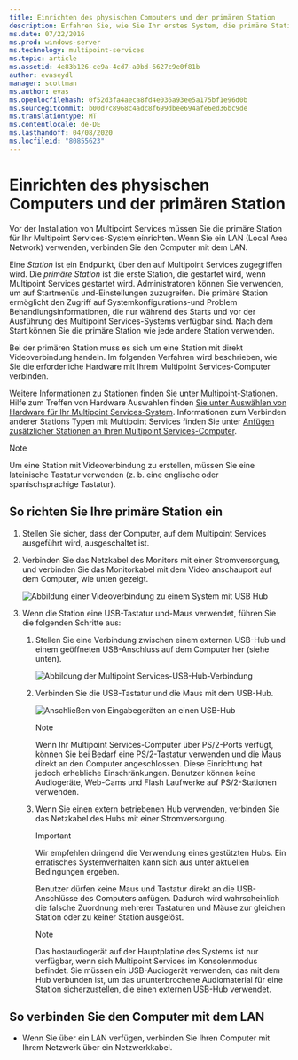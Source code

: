 ```yaml
---
title: Einrichten des physischen Computers und der primären Station
description: Erfahren Sie, wie Sie Ihr erstes System, die primäre Station, in Multipoint Services einrichten.
ms.date: 07/22/2016
ms.prod: windows-server
ms.technology: multipoint-services
ms.topic: article
ms.assetid: 4e83b126-ce9a-4cd7-a0bd-6627c9e0f81b
author: evaseydl
manager: scottman
ms.author: evas
ms.openlocfilehash: 0f52d3fa4aeca8fd4e036a93ee5a175bf1e96d0b
ms.sourcegitcommit: b00d7c8968c4adc8f699dbee694afe6ed36bc9de
ms.translationtype: MT
ms.contentlocale: de-DE
ms.lasthandoff: 04/08/2020
ms.locfileid: "80855623"
---
```

# <a name="set-up-the-physical-computer-and-primary-station"></a>Einrichten des physischen Computers und der primären Station
Vor der Installation von Multipoint Services müssen Sie die primäre Station für Ihr Multipoint Services-System einrichten. Wenn Sie ein LAN (Local Area Network) verwenden, verbinden Sie den Computer mit dem LAN.  
  
Eine *Station* ist ein Endpunkt, über den auf Multipoint Services zugegriffen wird. Die *primäre Station* ist die erste Station, die gestartet wird, wenn Multipoint Services gestartet wird. Administratoren können Sie verwenden, um auf Startmenüs und-Einstellungen zuzugreifen. Die primäre Station ermöglicht den Zugriff auf Systemkonfigurations-und Problem Behandlungsinformationen, die nur während des Starts und vor der Ausführung des Multipoint Services-Systems verfügbar sind. Nach dem Start können Sie die primäre Station wie jede andere Station verwenden.  
  
Bei der primären Station muss es sich um eine Station mit direkt Videoverbindung handeln. Im folgenden Verfahren wird beschrieben, wie Sie die erforderliche Hardware mit Ihrem Multipoint Services-Computer verbinden.  
  
Weitere Informationen zu Stationen finden Sie unter [Multipoint-Stationen](multipoint-services-stations.md). Hilfe zum Treffen von Hardware Auswahlen finden [Sie unter Auswählen von Hardware für Ihr Multipoint Services-System](Selecting-Hardware-for-Your-MultiPoint-services-System.md). Informationen zum Verbinden anderer Stations Typen mit Multipoint Services finden Sie unter [Anfügen zusätzlicher Stationen an Ihren Multipoint Services-Computer](Attach-additional-stations-to-your-MultiPoint-services-computer.md).  
  
> [!NOTE]  
> Um eine Station mit Videoverbindung zu erstellen, müssen Sie eine lateinische Tastatur verwenden (z. b. eine englische oder spanischsprachige Tastatur).  
  
## <a name="to-set-up-your-primary-station"></a>So richten Sie Ihre primäre Station ein  
  
1.  Stellen Sie sicher, dass der Computer, auf dem Multipoint Services ausgeführt wird, ausgeschaltet ist.  
  
2.  Verbinden Sie das Netzkabel des Monitors mit einer Stromversorgung, und verbinden Sie das Monitorkabel mit dem Video anschauport auf dem Computer, wie unten gezeigt.  
  
    ![Abbildung einer Videoverbindung zu einem System mit USB Hub](./media/WMSVideoConnection.gif)  
  
3.  Wenn die Station eine USB-Tastatur und-Maus verwendet, führen Sie die folgenden Schritte aus:  
  
    1.  Stellen Sie eine Verbindung zwischen einem externen USB-Hub und einem geöffneten USB-Anschluss auf dem Computer her (siehe unten).  
  
        ![Abbildung der Multipoint Services-USB-Hub-Verbindung](./media/WMSUSBHubConnection.gif)  
  
    2.  Verbinden Sie die USB-Tastatur und die Maus mit dem USB-Hub.  
  
        ![Anschließen von Eingabegeräten an einen USB-Hub](./media/WMSUSBDeviceConnection.gif)  
  
        > [!NOTE]  
        > Wenn Ihr Multipoint Services-Computer über PS/2-Ports verfügt, können Sie bei Bedarf eine PS/2-Tastatur verwenden und die Maus direkt an den Computer angeschlossen. Diese Einrichtung hat jedoch erhebliche Einschränkungen. Benutzer können keine Audiogeräte, Web-Cams und Flash Laufwerke auf PS/2-Stationen verwenden.  
  
    3.  Wenn Sie einen extern betriebenen Hub verwenden, verbinden Sie das Netzkabel des Hubs mit einer Stromversorgung.  
  
        > [!IMPORTANT]  
        > Wir empfehlen dringend die Verwendung eines gestützten Hubs. Ein erratisches Systemverhalten kann sich aus unter aktuellen Bedingungen ergeben.  
        >   
        > Benutzer dürfen keine Maus und Tastatur direkt an die USB-Anschlüsse des Computers anfügen. Dadurch wird wahrscheinlich die falsche Zuordnung mehrerer Tastaturen und Mäuse zur gleichen Station oder zu keiner Station ausgelöst.  
  
        > [!NOTE]  
        > Das hostaudiogerät auf der Hauptplatine des Systems ist nur verfügbar, wenn sich Multipoint Services im Konsolenmodus befindet. Sie müssen ein USB-Audiogerät verwenden, das mit dem Hub verbunden ist, um das ununterbrochene Audiomaterial für eine Station sicherzustellen, die einen externen USB-Hub verwendet.  
  
## <a name="to-connect-the-computer-to-the-lan"></a>So verbinden Sie den Computer mit dem LAN  
  
-   Wenn Sie über ein LAN verfügen, verbinden Sie Ihren Computer mit Ihrem Netzwerk über ein Netzwerkkabel.